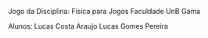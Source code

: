 Jogo da Disciplina: Fisica para Jogos
Faculdade UnB Gama

Alunos: Lucas Costa Araujo
	Lucas Gomes Pereira

